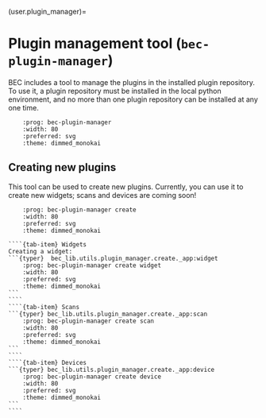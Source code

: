 (user.plugin_manager)=

# Plugin management tool (`bec-plugin-manager`)

BEC includes a tool to manage the plugins in the installed plugin repository. To use it, a plugin
repository must be installed in the local python environment, and no more than one plugin repository
can be installed at any one time.

```{typer} bec_lib.utils.plugin_manager.main:_app
    :prog: bec-plugin-manager
    :width: 80
    :preferred: svg
    :theme: dimmed_monokai
```

## Creating new plugins

This tool can be used to create new plugins. Currently, you can use it to create new widgets; scans
and devices are coming soon!


```{typer} bec_lib.utils.plugin_manager.main:_app:create
    :prog: bec-plugin-manager create
    :width: 80
    :preferred: svg
    :theme: dimmed_monokai
```

`````{tab-set}
````{tab-item} Widgets
Creating a widget:
```{typer}  bec_lib.utils.plugin_manager.create._app:widget
    :prog: bec-plugin-manager create widget
    :width: 80
    :preferred: svg
    :theme: dimmed_monokai
```
````
````{tab-item} Scans
```{typer} bec_lib.utils.plugin_manager.create._app:scan
    :prog: bec-plugin-manager create scan
    :width: 80
    :preferred: svg
    :theme: dimmed_monokai
```
````
````{tab-item} Devices
```{typer} bec_lib.utils.plugin_manager.create._app:device
    :prog: bec-plugin-manager create device
    :width: 80
    :preferred: svg
    :theme: dimmed_monokai
```
````
`````

